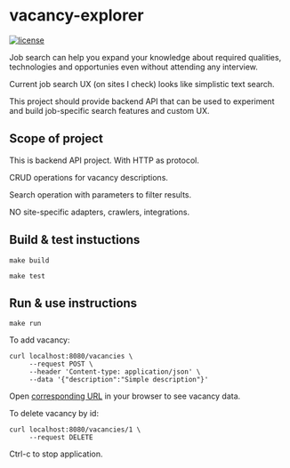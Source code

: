 # vacancy-explorer
[![license](https://img.shields.io/badge/license-MIT-blue.svg)](LICENSE)

Job search can help you expand your knowledge about required qualities, technologies and opportunies even without attending any interview.

Current job search UX (on sites I check) looks like simplistic text search.

This project should provide backend API that can be used to experiment and build job-specific search features and custom UX.

## Scope of project

This is backend API project. With HTTP as protocol.

CRUD operations for vacancy descriptions.

Search operation with parameters to filter results.

NO site-specific adapters, crawlers, integrations.

## Build & test instuctions

```
make build
```

```
make test
```

## Run & use instructions

```
make run
```

To add vacancy:

```
curl localhost:8080/vacancies \
     --request POST \
     --header 'Content-type: application/json' \
     --data '{"description":"Simple description"}'
```

Open [corresponding URL](http://localhost:8080/vacancies/1) in your browser to see vacancy data.


To delete vacancy by id:

```
curl localhost:8080/vacancies/1 \
     --request DELETE
```


Ctrl-c to stop application.